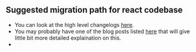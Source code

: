 ## Suggested migration path for react codebase

* You can look at the high level changelogs [here](https://github.com/facebook/react/blob/master/CHANGELOG.md).
* You may probably have one of the blog posts listed [here](https://facebook.github.io/react/blog/all.html) that will give little bit more detailed explaination on this.
* 
